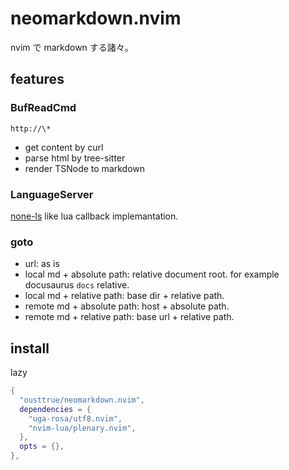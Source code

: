 # neomarkdown.nvim

nvim で markdown する諸々。

## features

### BufReadCmd

`http://\*`

- get content by curl
- parse html by tree-sitter
- render TSNode to markdown

### LanguageServer

[none-ls](https://github.com/nvimtools/none-ls.nvim) like lua callback implemantation.

### goto

- url: as is
- local md + absolute path: relative document root. for example docusaurus `docs` relative.
- local md + relative path: base dir + relative path.
- remote md + absolute path: host + absolute path.
- remote md + relative path: base url + relative path.

## install

lazy

```lua
{
  "ousttrue/neomarkdown.nvim",
  dependencies = {
    "uga-rosa/utf8.nvim",
    "nvim-lua/plenary.nvim",
  },
  opts = {},
},
```
